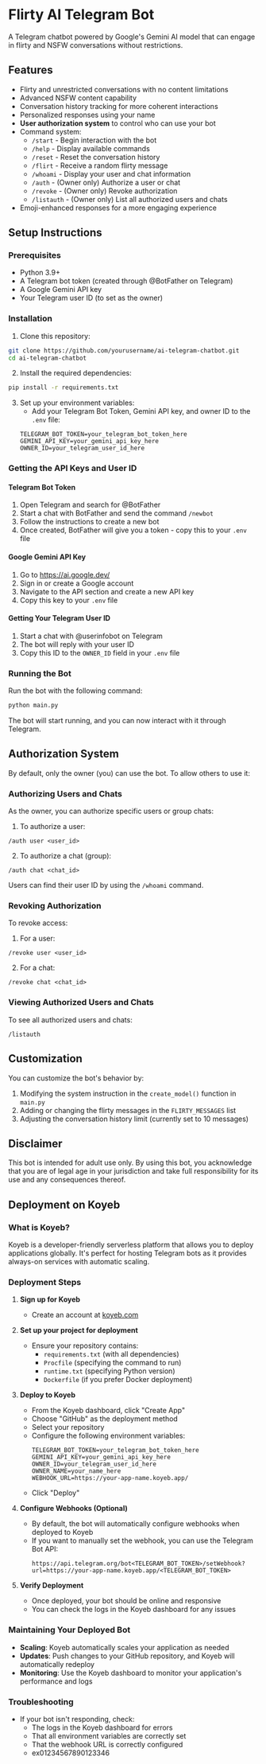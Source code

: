 # Flirty AI Telegram Bot

A Telegram chatbot powered by Google's Gemini AI model that can engage in flirty and NSFW conversations without restrictions.

## Features

- Flirty and unrestricted conversations with no content limitations
- Advanced NSFW content capability 
- Conversation history tracking for more coherent interactions
- Personalized responses using your name
- **User authorization system** to control who can use your bot
- Command system:
  - `/start` - Begin interaction with the bot
  - `/help` - Display available commands
  - `/reset` - Reset the conversation history
  - `/flirt` - Receive a random flirty message
  - `/whoami` - Display your user and chat information
  - `/auth` - (Owner only) Authorize a user or chat
  - `/revoke` - (Owner only) Revoke authorization
  - `/listauth` - (Owner only) List all authorized users and chats
- Emoji-enhanced responses for a more engaging experience

## Setup Instructions

### Prerequisites
- Python 3.9+
- A Telegram bot token (created through @BotFather on Telegram)
- A Google Gemini API key
- Your Telegram user ID (to set as the owner)

### Installation

1. Clone this repository:
```bash
git clone https://github.com/yourusername/ai-telegram-chatbot.git
cd ai-telegram-chatbot
```

2. Install the required dependencies:
```bash
pip install -r requirements.txt
```

3. Set up your environment variables:
   - Add your Telegram Bot Token, Gemini API key, and owner ID to the `.env` file:
   ```
   TELEGRAM_BOT_TOKEN=your_telegram_bot_token_here
   GEMINI_API_KEY=your_gemini_api_key_here
   OWNER_ID=your_telegram_user_id_here
   ```

### Getting the API Keys and User ID

#### Telegram Bot Token
1. Open Telegram and search for @BotFather
2. Start a chat with BotFather and send the command `/newbot`
3. Follow the instructions to create a new bot
4. Once created, BotFather will give you a token - copy this to your `.env` file

#### Google Gemini API Key
1. Go to https://ai.google.dev/
2. Sign in or create a Google account
3. Navigate to the API section and create a new API key
4. Copy this key to your `.env` file

#### Getting Your Telegram User ID
1. Start a chat with @userinfobot on Telegram
2. The bot will reply with your user ID
3. Copy this ID to the `OWNER_ID` field in your `.env` file

### Running the Bot

Run the bot with the following command:
```bash
python main.py
```

The bot will start running, and you can now interact with it through Telegram.

## Authorization System

By default, only the owner (you) can use the bot. To allow others to use it:

### Authorizing Users and Chats

As the owner, you can authorize specific users or group chats:

1. To authorize a user:
```
/auth user <user_id>
```

2. To authorize a chat (group):
```
/auth chat <chat_id>
```

Users can find their user ID by using the `/whoami` command.

### Revoking Authorization

To revoke access:

1. For a user:
```
/revoke user <user_id>
```

2. For a chat:
```
/revoke chat <chat_id>
```

### Viewing Authorized Users and Chats

To see all authorized users and chats:
```
/listauth
```

## Customization

You can customize the bot's behavior by:

1. Modifying the system instruction in the `create_model()` function in `main.py`
2. Adding or changing the flirty messages in the `FLIRTY_MESSAGES` list
3. Adjusting the conversation history limit (currently set to 10 messages)

## Disclaimer

This bot is intended for adult use only. By using this bot, you acknowledge that you are of legal age in your jurisdiction and take full responsibility for its use and any consequences thereof.

## Deployment on Koyeb

### What is Koyeb?

Koyeb is a developer-friendly serverless platform that allows you to deploy applications globally. It's perfect for hosting Telegram bots as it provides always-on services with automatic scaling.

### Deployment Steps

1. **Sign up for Koyeb**
   - Create an account at [koyeb.com](https://www.koyeb.com/)

2. **Set up your project for deployment**
   - Ensure your repository contains:
     - `requirements.txt` (with all dependencies)
     - `Procfile` (specifying the command to run)
     - `runtime.txt` (specifying Python version)
     - `Dockerfile` (if you prefer Docker deployment)

3. **Deploy to Koyeb**
   - From the Koyeb dashboard, click "Create App"
   - Choose "GitHub" as the deployment method
   - Select your repository
   - Configure the following environment variables:
     ```
     TELEGRAM_BOT_TOKEN=your_telegram_bot_token_here
     GEMINI_API_KEY=your_gemini_api_key_here
     OWNER_ID=your_telegram_user_id_here
     OWNER_NAME=your_name_here
     WEBHOOK_URL=https://your-app-name.koyeb.app/
     ```
   - Click "Deploy"

4. **Configure Webhooks (Optional)**
   - By default, the bot will automatically configure webhooks when deployed to Koyeb
   - If you want to manually set the webhook, you can use the Telegram Bot API:
     ```
     https://api.telegram.org/bot<TELEGRAM_BOT_TOKEN>/setWebhook?url=https://your-app-name.koyeb.app/<TELEGRAM_BOT_TOKEN>
     ```

5. **Verify Deployment**
   - Once deployed, your bot should be online and responsive
   - You can check the logs in the Koyeb dashboard for any issues

### Maintaining Your Deployed Bot

- **Scaling**: Koyeb automatically scales your application as needed
- **Updates**: Push changes to your GitHub repository, and Koyeb will automatically redeploy
- **Monitoring**: Use the Koyeb dashboard to monitor your application's performance and logs

### Troubleshooting

- If your bot isn't responding, check:
  - The logs in the Koyeb dashboard for errors
  - That all environment variables are correctly set
  - That the webhook URL is correctly configured 
  - ex01234567890123346
